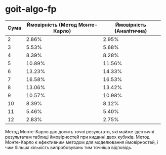# goit-algo-fp
| Сума | Ймовірність (Метод Монте-Карло) | Ймовірність (Аналітична) |
|------|---------------------------------|--------------------------|
| 2    | 2.86%                           | 2.95%                    |
| 3    | 5.53%                           | 5.68%                    |
| 4    | 8.39%                           | 8.28%                    |
| 5    | 10.89%                          | 11.56%                   |
| 6    | 13.23%                          | 14.33%                   |
| 7    | 16.58%                          | 16.53%                   |
| 8    | 13.06%                          | 13.42%                   |
| 9    | 10.57%                          | 10.98%                   |
| 10   | 8.39%                           | 8.12%                    |
| 11   | 5.46%                           | 5.40%                    |
| 12   | 2.83%                           | 2.75%                    |

Метод Монте-Карло дає досить точні результати, які майже ідентичні результатам таблиці ймовірностей при киданні двох кубиків.
Метод Монте-Карло є ефективним методом для моделювання ймовірностей, і чим більша кількість випробовувань тим точніша відповідь.
